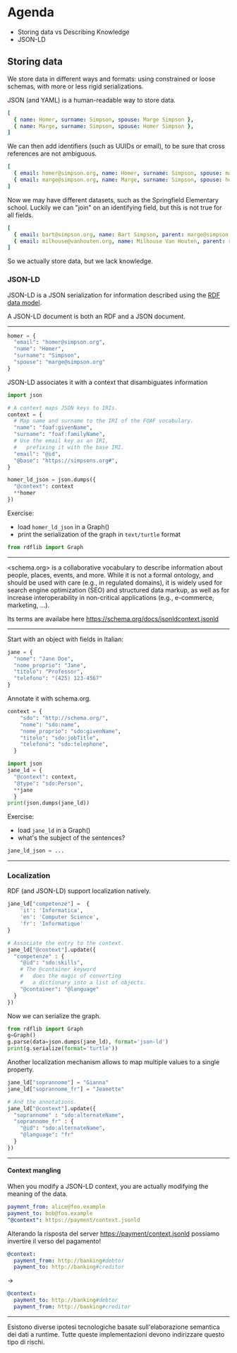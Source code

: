# Agenda

- Storing data vs Describing Knowledge
- JSON-LD

## Storing data

We store data in different ways and formats:
using constrained or loose schemas,
with more or less rigid serializations.

JSON (and YAML) is a human-readable way to
store data.

```yaml
[
  { name: Homer, surname: Simpson, spouse: Marge Simpson },
  { name: Marge, surname: Simpson, spouse: Homer Simpson },
]
```

We can then add identifiers (such as UUIDs or email), to be sure that cross references
are not ambiguous.

```yaml
[
  { email: homer@simpson.org, name: Homer, surname: Simpson, spouse: marge@simpson.org },
  { email: marge@simpson.org, name: Marge, surname: Simpson, spouse: homer@simpson.org },
]
```

Now we may have different datasets, such as the Springfield Elementary
school. Luckily we can "join" on an identifying field, but this is
not true for all fields.

```yaml
[
  { email: bart@simpson.org, name: Bart Simpson, parent: marge@simpson.org },
  { email: milhouse@vanhouten.org, name: Milhouse Van Houten, parent: roger@vanhouten.org}
]
```

So we actually store data, but we lack knowledge.

### JSON-LD

JSON-LD is a JSON serialization for information described using the
[RDF data model](https://www.w3.org/TR/json-ld11/#data-model).

A JSON-LD document is both an RDF and a JSON document.

----

```python
homer = {
  "email": "homer@simpson.org",
  "name": "Homer",
  "surname": "Simpson",
  "spouse": "marge@simpson.org"
}
```

JSON-LD associates it with a context that disambiguates information

```python
import json

# A context maps JSON keys to IRIs.
context = {
  # Map name and surname to the IRI of the FOAF vocabulary.
  "name": "foaf:givenName",
  "surname": "foaf:familyName",
  # Use the email key as an IRI,
  #   prefixing it with the base IRI.
  "email": "@id",
  "@base": "https://simpsons.org#",
}
```

```python
homer_ld_json = json.dumps({
  "@context": context
  **homer
})
```

Exercise:

- load `homer_ld_json` in a Graph()
- print the serialization of the graph in `text/turtle` format


```python
from rdflib import Graph

```

<!-- g=Graph()-->
<!-- g.parse(data=homer_ld_json, format="application/ld+json")-->
<!-- print(g.serialize(format="text/turtle"))-->

---

<schema.org> is a collaborative vocabulary to
describe information about people, places, events, and more.
While it is not a formal ontology, and should be used with care
(e.g., in regulated domains),
it is widely used for search engine optimization (SEO) and
structured data markup, as well as for increase interoperability
in non-critical applications (e.g., e-commerce, marketing, ...).

Its terms are availabe here <https://schema.org/docs/jsonldcontext.jsonld>

---

Start with an object with fields in Italian:


```python
jane = {
  "nome": "Jane Doe",
  "nome_proprio": "Jane",
  "titolo": "Professor",
  "telefono": "(425) 123-4567"
}
```

Annotate it with schema.org.

```python
context = {
    "sdo": "http://schema.org/",
    "nome": "sdo:name",
    "nome_proprio": "sdo:givenName",
    "titolo": "sdo:jobTitle",
    "telefono": "sdo:telephone",
  }
```

```python
import json
jane_ld = {
  "@context": context,
  "@type": "sdo:Person",
  **jane
  }
print(json.dumps(jane_ld))
```

Exercise:

- load `jane_ld` in a Graph()
- what's the subject of the sentences?

```python
jane_ld_json = ...
```


---

### Localization

RDF (and JSON-LD) support localization natively.

```python
jane_ld["competenze"] =  {
    'it': 'Informatica',
    'en': 'Computer Science',
    'fr': 'Informatique'
}

# Associate the entry to the context.
jane_ld["@context"].update({
  "competenze" : {
    "@id": "sdo:skills",
    # The @container keyword
    #   does the magic of converting
    #   a dictionary into a list of objects.
    "@container": "@language"
  }
})
```

Now we can serialize the graph.

```python
from rdflib import Graph
g=Graph()
g.parse(data=json.dumps(jane_ld), format='json-ld')
print(g.serialize(format='turtle'))
```


Another localization mechanism allows
to map multiple values to a single property.

```python
jane_ld["soprannome"] = "Gianna"
jane_ld["soprannome_fr"] = "Jeanette"

# And the annotations.
jane_ld["@context"].update({
  "soprannome" : "sdo:alternateName",
  "soprannome_fr" : {
    "@id": "sdo:alternateName",
    "@language": "fr"
  }
})
```

---

#### Context mangling

When you modify a JSON-LD context, you are actually modifying the
meaning of the data.

```yaml
payment_from: alice@foo.example
payment_to: bob@foo.example
"@context": https://payment/context.jsonld
```

Alterando la risposta del server <https://payment/context.jsonld>
possiamo invertire il verso del pagamento!

```yaml
@context:
  payment_from: http://banking#debtor
  payment_to: http://banking#creditor
```

->

```yaml
@context:
  payment_to: http://banking#debtor
  payment_from: http://banking#creditor
```

----

Esistono diverse ipotesi tecnologiche basate
sull'elaborazione semantica dei dati a runtime.
Tutte queste implementazioni devono indirizzare
questo tipo di rischi.
